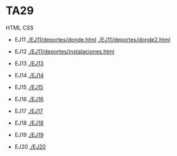 # TA29
HTML CSS

  * EJ11
[./EJ11/deportes/donde.html](./EJ11/deportes/donde.html)
[./EJ11/deportes/donde2.html](./EJ11/deportes/donde2.html)

  * EJ12
[./EJ11/deportes/instalaciones.html](./EJ11/deportes/instalaciones.html)

  * EJ13
[./EJ13](./EJ13)

  * EJ14
[./EJ14](./EJ14)

  * EJ15
[./EJ15](./EJ15)

  * EJ16
[./EJ16](./EJ16)

  * EJ17
[./EJ17](./EJ17)

  * EJ18
[./EJ18](./EJ18)

  * EJ19
[./EJ19](./EJ19)

  * EJ20
[./EJ20](./EJ20)
